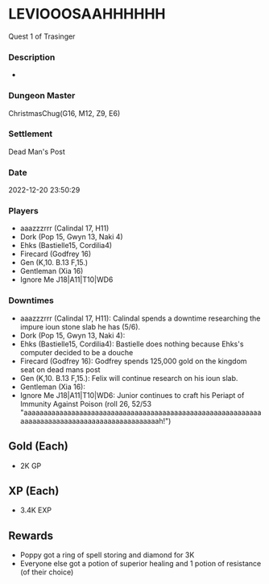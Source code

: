 # LEVIOOOSAAHHHHHH
Quest 1 of Trasinger
### Description
-
### Dungeon Master
ChristmasChug(G16, M12, Z9, E6)
### Settlement
Dead Man's Post
### Date
2022-12-20 23:50:29
### Players
* aaazzzrrr (Calindal 17, H11)
* Dork (Pop 15, Gwyn 13, Naki 4)
* Ehks (Bastielle15, Cordilia4)
* Firecard (Godfrey 16)
* Gen (K,10. B.13 F,15.)
* Gentleman (Xia 16)
* Ignore Me J18|A11|T10|WD6
### Downtimes
* aaazzzrrr (Calindal 17, H11): Calindal spends a downtime researching the impure ioun stone slab he has (5/6).
* Dork (Pop 15, Gwyn 13, Naki 4): 
* Ehks (Bastielle15, Cordilia4): Bastielle does nothing because Ehks's computer decided to be a douche
* Firecard (Godfrey 16): Godfrey spends 125,000 gold on the kingdom seat on dead mans post
* Gen (K,10. B.13 F,15.): Felix will continue research on his ioun slab.
* Gentleman (Xia 16): 
* Ignore Me J18|A11|T10|WD6: Junior continues to craft his Periapt of Immunity Against Poison (roll 26, 52/53 "aaaaaaaaaaaaaaaaaaaaaaaaaaaaaaaaaaaaaaaaaaaaaaaaaaaaaaaaaaaaaaaaaaaaaaaaaaaaaaaaaaaaaaaaaaaaaaah!")
## Gold (Each)
* 2K GP
## XP (Each)
* 3.4K EXP
## Rewards
* Poppy got a ring of spell storing and diamond for 3K
* Everyone else got a potion of superior healing and 1 potion of resistance (of their choice)